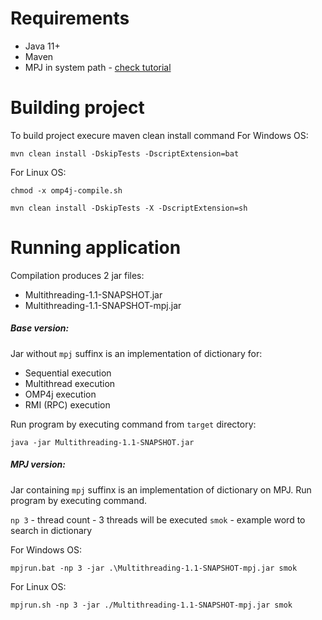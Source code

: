 # Requirements
- Java 11+
- Maven 
- MPJ in system path - [check tutorial](http://mpj-express.org/guides.html)

 
# Building project
To build project execure maven clean install command
For Windows OS:

    mvn clean install -DskipTests -DscriptExtension=bat

For Linux OS:

    chmod -x omp4j-compile.sh

    mvn clean install -DskipTests -X -DscriptExtension=sh

# Running application
Compilation produces 2 jar files:
- Multithreading-1.1-SNAPSHOT.jar
- Multithreading-1.1-SNAPSHOT-mpj.jar

##### Base version:
Jar without `mpj` suffinx is an implementation of dictionary for:
- Sequential execution
- Multithread execution
- OMP4j execution
- RMI (RPC) execution

Run program by executing command from `target` directory:

    java -jar Multithreading-1.1-SNAPSHOT.jar

##### MPJ version:
Jar containing `mpj` suffinx is an implementation of dictionary on MPJ.
Run program by executing command.

`np 3` - thread count - 3 threads will be executed
`smok` - example word to search in dictionary

For Windows OS:

    mpjrun.bat -np 3 -jar .\Multithreading-1.1-SNAPSHOT-mpj.jar smok
    
For Linux OS:

    mpjrun.sh -np 3 -jar ./Multithreading-1.1-SNAPSHOT-mpj.jar smok
